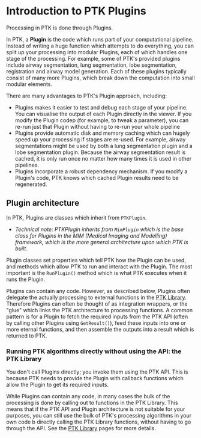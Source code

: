 # Introduction to PTK Plugins

Processing in PTK is done through Plugins.

In PTK, a **Plugin** is the code which runs part of your computational pipeline. Instead of writing a huge function which attempts to do everything, you can split up your processing into modular Plugins, each of which handles one stage of the processing. For example, some of PTK's provided plugins include airway segmentation, lung segmentation, lobe segmentation, registration and airway model generation. Each of these plugins typically consist of many more Plugins, which break down the computation into small modular elements.

There are many advantages to PTK's Plugin approach, including:

 - Plugins makes it easier to test and debug each stage of your pipeline. You can visualise the output of each Plugin directly in the viewer. If you modify the Plugin codep (for example, to tweak a parameter), you can re-run just that Plugin without having to re-run your whole pipeline
 - Plugins provide automatic disk and memory caching which can hugely speed up your processing if stages are re-used. For example, airway segmentations might be used by both a lung segmentation plugin and a lobe segmentation plugin. Because the airway segmentation result is cached, it is only run once no matter how many times it is used in other pipelines.
 - Plugins incorporate a robust dependency mechanism. If you modify a Plugin's code, PTK knows which cached Plugin results need to be regenerated.


## Plugin architecture

In PTK, Plugins are classes which inherit from `PTKPlugin`.
 - _Technical note: PTKPlugin inherits from `MimPlugin` which is the base class for Plugins in the MIM (Medical Imaging and Modelling) framework, which is the more general architecture upon which PTK is built._

Plugin classes set properties which tell PTK how the Plugin can be used, and methods which allow PTK to run and interact with the Plugin. The most important is the `RunPlugin()` method which is what PTK executes when it runs the Plugin.

Plugins can contain any code. However, as described below, Plugins often delegate the actually processing to external functions in the [PTK Library](../ptk-library/introduction). Therefore Plugins can often be thought of as integration wrappers, or the "glue" which links the PTK architecture to processing functions. A common pattern is for a Plugin to fetch the required inputs from the PTK API (often by calling other Plugins using `GetResult()`), feed these inputs into one or more eternal functions, and then assemble the outputs into a result which is returned to PTK.


### Running PTK algorithms directly without using the API: the PTK Library

You don't call Plugins directly; you invoke them using the PTK API. This is because PTK needs to provide the Plugin with callback functions which allow the Plugin to get its required inputs.

While Plugins can contain any code, in many cases the bulk of the processing is done by calling out to functions in the PTK Library. This means that if the PTK API and Plugin architecture is not suitable for your purposes, you can still use the bulk of PTK's processing algorithms in your own code b directly calling the PTK Library functions, without having to go through the API. See the [PTK Library](../ptk-library/introduction) pages for more details.
